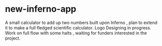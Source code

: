 # new-inferno-app
A small calculator to add up two numbers built upon Inferno , plan to extend it
to make a full fledged scientific calculator. Logo Designing in progress.
Work on full flow with some halts , waiting for funders interested in the project.
